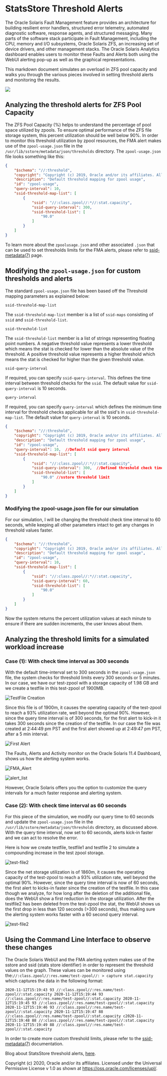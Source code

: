 # StatsStore Threshold Alerts

The Oracle Solaris Fault Management feature provides an architecture for building resilient error handlers, structured error telemetry, automated diagnostic software, response agents, and structured messaging. Many parts of the software stack participate in Fault Management, including the CPU, memory and I/O subsystems, Oracle Solaris ZFS, an increasing set of device drivers, and other management stacks. The Oracle Solaris Analytics dashboard enables users to monitor these Faults and Alerts both using the WebUI alerting pop-up as well as the graphical representations.

This markdown document simulates an overload in ZFS pool capacity and walks you through the various pieces involved in setting threshold alerts and monitoring the results.

![](/Blog_Supplements/Threshold_FMA_Alerts/Screenshots/FMA.png)

## Analyzing the threshold alerts for  ZFS Pool Capacity

The ZFS Pool Capacity (%) helps to understand the percentage of pool space utilized by zpools. To ensure optimal performance of the ZFS file storage system, this percent utilization should be well below 90%. In order to monitor this threshold utilization by zpool resources, the FMA alert makes use of the `zpool-usage.json` file in the `/usr/lib/sstore/metadata/json/thresholds` directory. The `zpool-usage.json` file looks something like this:

```json
{
    "$schema": "//:threshold",
    "copyright": "Copyright (c) 2019, Oracle and/or its affiliates. All rights reserved.",
    "description": "Default threshold mapping for zpool usage",
    "id": "zpool-usage",
    "query-interval": 10,
    "ssid-threshold-map-list": [
        {
            "ssid": "//:class.zpool//:*//:stat.capacity",
            "ssid-query-interval": 300,
            "ssid-threshold-list": [
                "90.0"
            ]
        }
    ]
}
```

To learn more about the `zpoolusage.json` and other associated `.json` that can be used to set thresholds limits for the FMA alerts, please refer to [ssid-metadata(7)](https://docs.oracle.com/cd/E88353_01/html/E37853/ssid-metadata-7.html) page.

## Modifying the `zpool-usage.json` for custom thresholds and alerts

The standard `zpool-usage.json` file has been based off the Threshold mapping parameters as explained below:

```
ssid-threshold-map-list
```

The `ssid-threshold-map-list` member is a list of `ssid-maps` consisting of `ssid` and `ssid-threshold-list`.

```
ssid-threshold-list
```

The `ssid-threshold-list` member is a list of strings representing floating point numbers. A negative threshold value represents a lower threshold which means the stat is checked for lower than the absolute value of the threshold. A positive threshold value represents a higher threshold which means the stat is checked for higher than the given threshold value.

```
ssid-query-interval
```

If required, you can specify `ssid-query-interval`. This defines the time interval between threshold checks for the `ssid`. The default value for `ssid-query-interval` is 10 seconds.

```
query-interval
```

If required, you can specify `query-interval` which defines the minimum time interval for threshold checks applicable for all the ssid's in `ssid-threshold-map-list`. The default value for `query-interval` is 10 seconds.

```json
{
    "$schema": "//:threshold",
    "copyright": "Copyright (c) 2019, Oracle and/or its affiliates. All rights reserved.",
    "description": "Default threshold mapping for zpool usage",
    "id": "zpool-usage",
    "query-interval": 10,  //Default ssid query interval
    "ssid-threshold-map-list": [
        {
            "ssid": "//:class.zpool//:*//:stat.capacity",
            "ssid-query-interval": 300,  //Defined threshold check time interval(300 seconds=5 minutes)
            "ssid-threshold-list": [
                "90.0" //sstore threshold limit
            ]
        }
    ]
}
```

### Modifying the zpool-usage.json file for our simulation

For our simulation, I will be changing the threshold check time interval to 60 seconds, while keeping all other parameters intact to get any changes in threshold values faster.

```json
{
    "$schema": "//:threshold",
    "copyright": "Copyright (c) 2019, Oracle and/or its affiliates. All rights reserved.",
    "description": "Default threshold mapping for zpool usage",
    "id": "zpool-usage",
    "query-interval": 10,  
    "ssid-threshold-map-list": [
        {
            "ssid": "//:class.zpool//:*//:stat.capacity",
            "ssid-query-interval": 60,  
            "ssid-threshold-list": [
                "90.0" 
            ]
        }
    ]
}
```

Now the system returns the percent utilization values at each minute to ensure if there are sudden increments, the user knows about them.



## Analyzing the threshold limits for a simulated workload increase

### Case (1): With check time interval as 300 seconds

With the default time-interval set to 300 seconds in the `zpool-usage.json` file, the system checks for threshold limits every 300 seconds or 5 minutes. In our case, we have our test-zpool with a storage capacity of 1.98 GB and we create a testfile in this test-zpool of 1900MB.

![TestFile Creation](/Blog_Supplements/Threshold_FMA_Alerts/Screenshots/300sec_interval_testfile.png)



Since this file is of 1900m, it causes the operating capacity of the test-zpool to reach a 93% utilization rate, well beyond the optimal 90%. However, since the query time interval is of 300 seconds, for the first alert to kick-in it takes 300 seconds since the creation of the testfile. In our case the file was created at 2:44:49 pm PST and the first alert showed up at 2:49:47 pm PST, after a 5 min interval.

![First Alert](/Blog_Supplements/Threshold_FMA_Alerts/Screenshots/firstalert.png)



The Faults, Alerts and Activity monitor on the Oracle Solaris 11.4 Dashboard, shows us how the alerting system works.

![FMA_Alert](/Blog_Supplements/Threshold_FMA_Alerts/Screenshots/FMA_Alert.png)



![alert_list](/Blog_Supplements/Threshold_FMA_Alerts/Screenshots/alerts_list.png)



However, Oracle Solaris offers you the option to customize the query intervals for a much faster response and alerting system.



### Case (2): With check time interval as 60 seconds

For this piece of the simulation, we modify our query time to 60 seconds and update the `zpool-usage.json` file in the `/usr/lib/sstore/metadata/json/thresholds` directory, as discussed above. With the query time interval, now set to 60 seconds, alerts kick-in faster and we can act to resolve the error.

Here is how we create testfile, testfile1 and testfile 2 to simulate a compounding increase in the test zpool storage.

![test-file2](/Blog_Supplements/Threshold_FMA_Alerts/Screenshots/testfile2.png)

Since the net storage utilization is of 1860m, it causes the operating capacity of the test-zpool to reach a 93% utilization rate, well beyond the optimal 90%. However, since the query time interval is now of 60 seconds, the first alert to kicks-in faster since the creation of the testfile. In this case though we analyze, for how long after the deletion of the additional file, does the WebUI show a first reduction in the storage utilization. After the testfile2 has been deleted from the test-zpool the stat, the WebUI shows us the first drop in less than 120 seconds (>300 seconds), thus  making sure the alerting system works faster with a 60 second query interval.

![test-file2](/Blog_Supplements/Threshold_FMA_Alerts/Screenshots/threshold_alert.png)

## Using the Command Line Interface to observe these changes	

The Oracle Solaris WebUI and the FMA alerting system makes use of the sstore and ssid (stats store identifier) in order to represent the threshold values on the graph. These values can be monitored using the:`//:class.zpool//:res.name/test-zpool//: > capture stat.capacity` which captures the data in the following format:

`2020-11-12T15:19:43 93 //:class.zpool//:res.name/test-zpool//:stat.capacity
2020-11-12T15:19:44 93 //:class.zpool//:res.name/test-zpool//:stat.capacity
2020-11-12T15:19:45 93 //:class.zpool//:res.name/test-zpool//:stat.capacity
2020-11-12T15:19:46 93 //:class.zpool//:res.name/test-zpool//:stat.capacity
2020-11-12T15:19:47 88 //:class.zpool//:res.name/test-zpool//:stat.capacity
c2020-11-12T15:19:48 88 //:class.zpool//:res.name/test-zpool//:stat.capacity
2020-11-12T15:19:49 88 //:class.zpool//:res.name/test-zpool//:stat.capacity`

In order to create more custom threshold limits, please refer to the [ssid-metadata(7)](https://docs.oracle.com/cd/E88353_01/html/E37853/ssid-metadata-7.html) documentation.

Blog about StatsStore threshold alerts, [here](https://blogs.oracle.com/solaris/statsstore-threshold-alerts-v2).







 Copyright (c) 2020, Oracle and/or its affiliates. Licensed under the Universal Permissive License v 1.0 as shown at https://oss.oracle.com/licenses/upl/.











